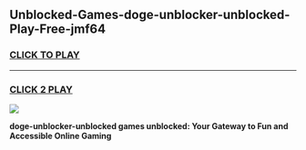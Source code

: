 
## Unblocked-Games-doge-unblocker-unblocked-Play-Free-jmf64
<h3>
<a href="https://premium76.site?title=doge-unblocker-unblocked&ref=20M">CLICK TO PLAY</a></h3>
<hr>

<h3>
<a href="https://premium76.site?title=doge-unblocker-unblocked&ref=20M">CLICK 2 PLAY</a>
  
</h3>

<a href="https://premium76.site?title=doge-unblocker-unblocked&ref=19M"><img src="https://clearcache.store/games.png"></a>


**doge-unblocker-unblocked games unblocked: Your Gateway to Fun and Accessible Online Gaming**
